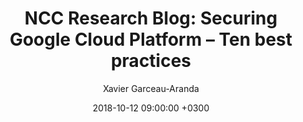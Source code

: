 ---
title: NCC Research Blog&#58; Securing Google Cloud Platform – Ten best practices 
author: Xavier Garceau-Aranda
date: 2018-10-12 09:00:00 +0300
link: https://research.nccgroup.com/2018/10/12/securing-google-cloud-platform-ten-best-practices/
---